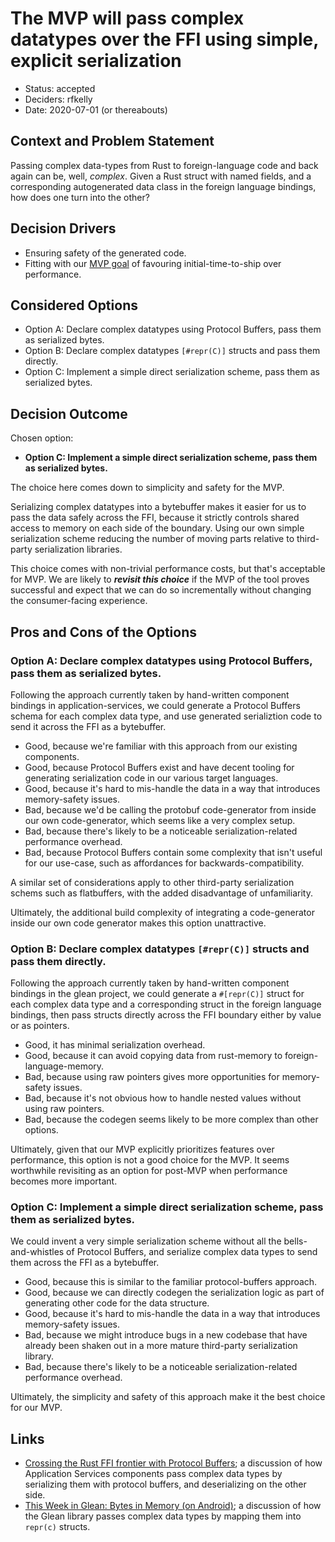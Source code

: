 # The MVP will pass complex datatypes over the FFI using simple, explicit serialization

* Status: accepted
* Deciders: rfkelly
* Date: 2020-07-01 (or thereabouts)

## Context and Problem Statement

Passing complex data-types from Rust to foreign-language code and back again can be, well, *complex*.
Given a Rust struct with named fields, and a corresponding autogenerated data class in the foreign language
bindings, how does one turn into the other?

## Decision Drivers

* Ensuring safety of the generated code.
* Fitting with our [MVP goal](./0001-mvp-webidl.md) of favouring initial-time-to-ship over performance.

## Considered Options

* Option A: Declare complex datatypes using Protocol Buffers, pass them as serialized bytes.
* Option B: Declare complex datatypes `[#repr(C)]` structs and pass them directly.
* Option C: Implement a simple direct serialization scheme, pass them as serialized bytes.

## Decision Outcome

Chosen option:
  * **Option C: Implement a simple direct serialization scheme, pass them as serialized bytes.**

The choice here comes down to simplicity and safety for the MVP.

Serializing complex datatypes into a bytebuffer makes it easier for us to pass the data safely across the FFI,
because it strictly controls shared access to memory on each side of the boundary. Using our own simple
serialization scheme reducing the number of moving parts relative to third-party serialization libraries.

This choice comes with non-trivial performance costs, but that's acceptable for MVP.
We are likely to ***revisit this choice*** if the MVP of the tool proves successful
and expect that we can do so incrementally without changing the consumer-facing experience.

## Pros and Cons of the Options

### Option A: Declare complex datatypes using Protocol Buffers, pass them as serialized bytes.

Following the approach currently taken by hand-written component bindings in application-services,
we could generate a Protocol Buffers schema for each complex data type, and use generated serializtion
code to send it across the FFI as a bytebuffer.

* Good, because we're familiar with this approach from our existing components.
* Good, because Protocol Buffers exist and have decent tooling for generating serialization code
  in our various target languages.
* Good, because it's hard to mis-handle the data in a way that introduces memory-safety issues.
* Bad, because we'd be calling the protobuf code-generator from inside our own code-generator,
  which seems like a very complex setup.
* Bad, because there's likely to be a noticeable serialization-related performance overhead.
* Bad, because Protocol Buffers contain some complexity that isn't useful for our use-case, such
  as affordances for backwards-compatibility.

A similar set of considerations apply to other third-party serialization schems such as flatbuffers,
with the added disadvantage of unfamiliarity.

Ultimately, the additional build complexity of integrating a code-generator inside our own code generator
makes this option unattractive.

### Option B: Declare complex datatypes `[#repr(C)]` structs and pass them directly.

Following the approach currently taken by hand-written component bindings in the glean project,
we could generate a `#[repr(C)]` struct for each complex data type and a corresponding struct
in the foreign language bindings, then pass structs directly across the FFI boundary either
by value or as pointers.

* Good, it has minimal serialization overhead.
* Good, because it can avoid copying data from rust-memory to foreign-language-memory.
* Bad, because using raw pointers gives more opportunities for memory-safety issues.
* Bad, because it's not obvious how to handle nested values without using raw pointers.
* Bad, because the codegen seems likely to be more complex than other options.

Ultimately, given that our MVP explicitly prioritizes features over performance, this option
is not a good choice for the MVP. It seems worthwhile revisiting as an option for post-MVP
when performance becomes more important.

### Option C: Implement a simple direct serialization scheme, pass them as serialized bytes.

We could invent a very simple serialization scheme without all the bells-and-whistles of Protocol Buffers,
and serialize complex data types to send them across the FFI as a bytebuffer.

* Good, because this is similar to the familiar protocol-buffers approach.
* Good, because we can directly codegen the serialization logic as part of generating other code for
  the data structure.
* Good, because it's hard to mis-handle the data in a way that introduces memory-safety issues.
* Bad, because we might introduce bugs in a new codebase that have already been shaken out in
  a more mature third-party serialization library.
* Bad, because there's likely to be a noticeable serialization-related performance overhead.

Ultimately, the simplicity and safety of this approach make it the best choice for our MVP.

## Links

* [Crossing the Rust FFI frontier with Protocol Buffers](https://hacks.mozilla.org/2019/04/crossing-the-rust-ffi-frontier-with-protocol-buffers/);
  a discussion of how Application Services components pass complex data types by serializing them with
  protocol buffers, and deserializing on the other side.
* [This Week in Glean: Bytes in Memory (on Android)](https://fnordig.de/2020/05/04/this-week-in-glean/);
  a discussion of how the Glean library passes complex data types by mapping them into `repr(c)` structs.
